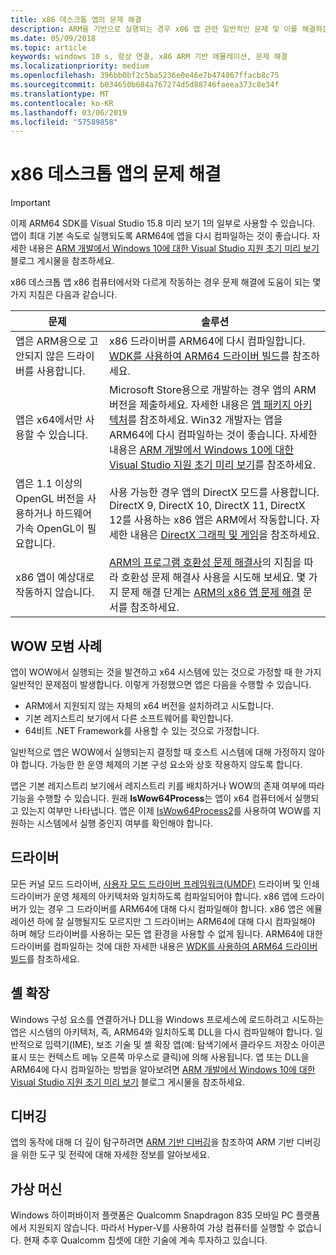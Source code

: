 ```yaml
---
title: x86 데스크톱 앱의 문제 해결
description: ARM을 기반으로 실행되는 경우 x86 앱 관련 일반적인 문제 및 이를 해결하는 방법.
ms.date: 05/09/2018
ms.topic: article
keywords: windows 10 s, 항상 연결, x86 ARM 기반 에뮬레이션, 문제 해결
ms.localizationpriority: medium
ms.openlocfilehash: 396bb0bf2c5ba5236e0e46e7b474867ffacb8c75
ms.sourcegitcommit: b034650b684a767274d5d88746faeea373c8e34f
ms.translationtype: MT
ms.contentlocale: ko-KR
ms.lasthandoff: 03/06/2019
ms.locfileid: "57589858"
---
```

# <a name="troubleshooting-x86-desktop-apps"></a>x86 데스크톱 앱의 문제 해결
>[!IMPORTANT]
> 이제 ARM64 SDK를 Visual Studio 15.8 미리 보기 1의 일부로 사용할 수 있습니다. 앱이 최대 기본 속도로 실행되도록 ARM64에 앱을 다시 컴파일하는 것이 좋습니다. 자세한 내용은 [ARM 개발에서 Windows 10에 대한 Visual Studio 지원 초기 미리 보기](https://blogs.windows.com/buildingapps/2018/05/08/visual-studio-support-for-windows-10-on-arm-development/) 블로그 게시물을 참조하세요.

x86 데스크톱 앱 x86 컴퓨터에서와 다르게 작동하는 경우 문제 해결에 도움이 되는 몇 가지 지침은 다음과 같습니다.

|문제|솔루션|
|-----|--------|
| 앱은 ARM용으로 고안되지 않은 드라이버를 사용합니다. | x86 드라이버를 ARM64에 다시 컴파일합니다. [WDK를 사용하여 ARM64 드라이버 빌드](https://docs.microsoft.com/en-us/windows-hardware/drivers/develop/building-arm64-drivers)를 참조하세요. |
| 앱은 x64에서만 사용할 수 있습니다. | Microsoft Store용으로 개발하는 경우 앱의 ARM 버전을 제출하세요. 자세한 내용은 [앱 패키지 아키텍처](../packaging/device-architecture.md)를 참조하세요. Win32 개발자는 앱을 ARM64에 다시 컴파일하는 것이 좋습니다. 자세한 내용은 [ARM 개발에서 Windows 10에 대한 Visual Studio 지원 초기 미리 보기](https://blogs.windows.com/buildingapps/2018/05/08/visual-studio-support-for-windows-10-on-arm-development/)를 참조하세요. |
| 앱은 1.1 이상의 OpenGL 버전을 사용하거나 하드웨어 가속 OpenGL이 필요합니다. | 사용 가능한 경우 앱의 DirectX 모드를 사용합니다. DirectX 9, DirectX 10, DirectX 11, DirectX 12를 사용하는 x86 앱은 ARM에서 작동합니다. 자세한 내용은 [DirectX 그래픽 및 게임](https://msdn.microsoft.com/en-us/library/windows/desktop/ee663274(v=vs.85).aspx)을 참조하세요. |
| x86 앱이 예상대로 작동하지 않습니다. | [ARM의 프로그램 호환성 문제 해결사](apps-on-arm-program-compat-troubleshooter.md)의 지침을 따라 호환성 문제 해결사 사용을 시도해 보세요. 몇 가지 문제 해결 단계는 [ARM의 x86 앱 문제 해결](apps-on-arm-troubleshooting-x86.md) 문서를 참조하세요. |

## <a name="best-practices-for-wow"></a>WOW 모범 사례
앱이 WOW에서 실행되는 것을 발견하고 x64 시스템에 있는 것으로 가정할 때 한 가지 일반적인 문제점이 발생합니다. 이렇게 가정했으면 앱은 다음을 수행할 수 있습니다.

- ARM에서 지원되지 않는 자체의 x64 버전을 설치하려고 시도합니다.
- 기본 레지스트리 보기에서 다른 소프트웨어를 확인합니다.
- 64비트 .NET Framework를 사용할 수 있는 것으로 가정합니다.

일반적으로 앱은 WOW에서 실행되는지 결정할 때 호스트 시스템에 대해 가정하지 않아야 합니다. 가능한 한 운영 체제의 기본 구성 요소와 상호 작용하지 않도록 합니다.

앱은 기본 레지스트리 보기에서 레지스트리 키를 배치하거나 WOW의 존재 여부에 따라 기능을 수행할 수 있습니다. 원래 **IsWow64Process**는 앱이 x64 컴퓨터에서 실행되고 있는지 여부만 나타냅니다. 앱은 이제 [IsWow64Process2](https://msdn.microsoft.com/en-us/library/windows/desktop/mt804318(v=vs.85).aspx)를 사용하여 WOW를 지원하는 시스템에서 실행 중인지 여부를 확인해야 합니다. 

## <a name="drivers"></a>드라이버 
모든 커널 모드 드라이버, [사용자 모드 드라이버 프레임워크(UMDF)](https://docs.microsoft.com/windows-hardware/drivers/wdf/overview-of-the-umdf) 드라이버 및 인쇄 드라이버가 운영 체제의 아키텍처와 일치하도록 컴파일되어야 합니다. x86 앱에 드라이버가 있는 경우 그 드라이버를 ARM64에 대해 다시 컴파일해야 합니다. x86 앱은 에뮬레이션 하에 잘 실행될지도 모르지만 그 드라이버는 ARM64에 대해 다시 컴파일해야 하며 해당 드라이버를 사용하는 모든 앱 환경을 사용할 수 없게 됩니다. ARM64에 대한 드라이버를 컴파일하는 것에 대한 자세한 내용은 [WDK를 사용하여 ARM64 드라이버 빌드](https://docs.microsoft.com/windows-hardware/drivers/develop/building-arm64-drivers)를 참조하세요.

## <a name="shell-extensions"></a>셸 확장 
Windows 구성 요소를 연결하거나 DLL을 Windows 프로세스에 로드하려고 시도하는 앱은 시스템의 아키텍처, 즉, ARM64와 일치하도록 DLL을 다시 컴파일해야 합니다. 일반적으로 입력기(IME), 보조 기술 및 셸 확장 앱(예: 탐색기에서 클라우드 저장소 아이콘 표시 또는 컨텍스트 메뉴 오른쪽 마우스로 클릭)에 의해 사용됩니다. 앱 또는 DLL을 ARM64에 다시 컴파일하는 방법을 알아보려면 [ARM 개발에서 Windows 10에 대한 Visual Studio 지원 초기 미리 보기](https://blogs.windows.com/buildingapps/2018/05/08/visual-studio-support-for-windows-10-on-arm-development/) 블로그 게시물을 참조하세요. 

## <a name="debugging"></a>디버깅
앱의 동작에 대해 더 깊이 탐구하려면 [ARM 기반 디버깅](https://docs.microsoft.com/en-us/windows-hardware/drivers/debugger/debugging-arm64)을 참조하여 ARM 기반 디버깅을 위한 도구 및 전략에 대해 자세한 정보를 알아보세요.

## <a name="virtual-machines"></a>가상 머신
Windows 하이퍼바이저 플랫폼은 Qualcomm Snapdragon 835 모바일 PC 플랫폼에서 지원되지 않습니다. 따라서 Hyper-V를 사용하여 가상 컴퓨터를 실행할 수 없습니다. 현재 추후 Qualcomm 칩셋에 대한 기술에 계속 투자하고 있습니다. 